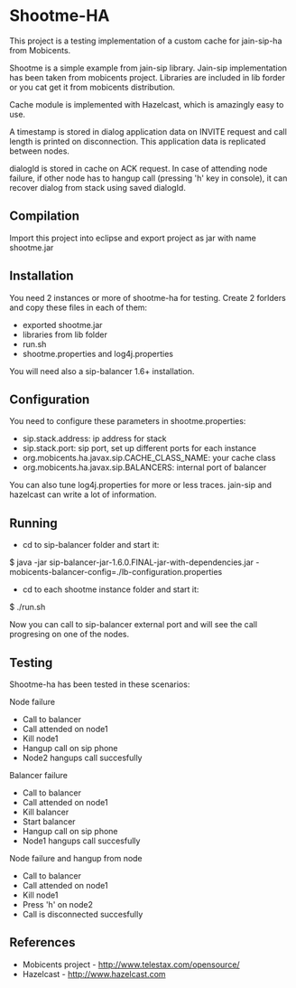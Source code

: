 Shootme-HA
==========
This project is a testing implementation of a custom cache for jain-sip-ha from Mobicents. 

Shootme is a simple example from jain-sip library. Jain-sip implementation has been taken from mobicents project. Libraries are included in lib forder or you cat get it from mobicents distribution.

Cache module is implemented with Hazelcast, which is amazingly easy to use.

A timestamp is stored in dialog application data on INVITE request and call length is printed on disconnection. This application data is replicated between nodes.

dialogId is stored in cache on ACK request. In case of attending node failure, if other node has to hangup call (pressing 'h' key in console), it can recover dialog from stack using saved dialogId.


Compilation
-----------
Import this project into eclipse and export project as jar with name shootme.jar


Installation
------------
You need 2 instances or more of shootme-ha for testing. Create 2 forlders and copy these files in each of them:
* exported shootme.jar
* libraries from lib folder
* run.sh
* shootme.properties and log4j.properties

You will need also a sip-balancer 1.6+ installation.

Configuration
-------------
You need to configure these parameters in shootme.properties:
* sip.stack.address: ip address for stack
* sip.stack.port: sip port, set up different ports for each instance
* org.mobicents.ha.javax.sip.CACHE_CLASS_NAME: your cache class
* org.mobicents.ha.javax.sip.BALANCERS: internal port of balancer


You can also tune log4j.properties for more or less traces. jain-sip and hazelcast can write a lot of information.

Running
-------
* cd to sip-balancer folder and start it:

$ java -jar sip-balancer-jar-1.6.0.FINAL-jar-with-dependencies.jar -mobicents-balancer-config=./lb-configuration.properties

* cd to each shootme instance folder and start it:

$ ./run.sh

Now you can call to sip-balancer external port and will see the call progresing on one of the nodes.

Testing
-------
Shootme-ha has been tested in these scenarios:

Node failure
* Call to balancer
* Call attended on node1
* Kill node1
* Hangup call on sip phone
* Node2 hangups call succesfully

Balancer failure
* Call to balancer
* Call attended on node1
* Kill balancer
* Start balancer
* Hangup call on sip phone
* Node1 hangups call succesfully

Node failure and hangup from node
* Call to balancer
* Call attended on node1
* Kill node1
* Press 'h' on node2
* Call is disconnected succesfully


References
----------
* Mobicents project - http://www.telestax.com/opensource/
* Hazelcast - http://www.hazelcast.com
